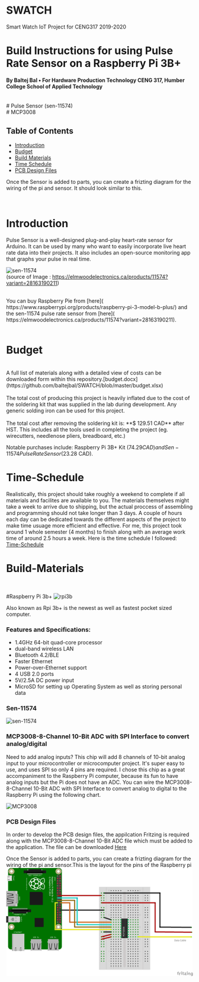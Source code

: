 # SWATCH
Smart Watch IoT Project for CENG317 2019-2020
# Build Instructions for using Pulse Rate Sensor on a Raspberry Pi 3B+
####            By Baltej Bal • For Hardware Production Technology CENG 317, Humber College School of Applied Technology

<br />
 # Pulse Sensor (sen-11574)<br/>
 # MCP3008
<br/>

## Table of Contents
- [Introduction](#Introduction)
- [Budget](#Budget)
- [Build Materials](#Build-Materials)
- [Time Schedule](#Time-Schedule)
- [PCB Design Files](#pcb-design-files)

Once the Sensor is added to parts, you can create a frizting diagram for the wiring of the pi and sensor. It should look similar to this.

<br />

# Introduction
Pulse Sensor is a well-designed plug-and-play heart-rate sensor for Arduino. It can be used by many who want to easily incorporate live heart rate data into their projects. It also includes an open-source monitoring app that graphs your pulse in real time.

![sen-11574](https://cdn.shopify.com/s/files/1/0915/1182/products/11574-01_2048x.jpg?v=1473879996)
<br/>
(source of Image : https://elmwoodelectronics.ca/products/11574?variant=28163190211)

<br/>
You can buy Raspberry Pie from [here]( https://www.raspberrypi.org/products/raspberry-pi-3-model-b-plus/)
and  the sen-11574 pulse rate sensor from [here]( https://elmwoodelectronics.ca/products/11574?variant=28163190211).
<br/>
<br/>

# Budget

<br/>
A full list of materials along with a detailed view of costs can be downloaded form within this repository.[budget.docx](https://github.com/baltejbal/SWATCH/blob/master/budget.xlsx)<br/>
<br/>
The total cost of producing this project is heavily inflated due to the cost of the soldering kit that was supplied in the lab during
development. Any generic solding iron can be used for this project.</br>
<br/>
The total cost after removing the soldering kit is: **$ 129.51 CAD** after HST. This includes all the tools used in completing the project (eg. wirecutters, needlenose pliers, breadboard, etc.)</br>

Notable purchases include: Raspberry Pi 3B+ Kit ($74.29 CAD) and Sen-11574 Pulse Rate Sensor ($23.28 CAD).
</br>

# Time-Schedule

Realistically, this project should take roughly a weekend to complete if all materials and facilites are available to you. The materials themselves might take a week to arrive due to shipping, but the actual proccess of assembling and programming should not take longer than 3 days. A couple of hours each day can be dedicated towards the different aspects of the project to make time usuage more efficient and effective. For me, this project took around 1 whole semester (4 months) to finish along with an average work time of around 2.5 hours a week. Here is the time schedule I followed:</br>
[Time-Schedule](https://github.com/baltejbal/SWATCH/blob/master/ProjectTimeLine.mpp)<br>

# Build-Materials

<br/>

#Raspberry Pi 3b+
![rpi3b](https://user-images.githubusercontent.com/42980862/49776194-078b5d00-fcc9-11e8-8d61-f96a17dfd31c.PNG)

Also known as Rpi 3b+ is the newest as well as fastest pocket sized computer. 

### Features and Specifications:
- 1.4GHz 64-bit quad-core processor
- dual-band wireless LAN
- Bluetooth 4.2/BLE
- Faster Ethernet
- Power-over-Ethernet support 
- 4 USB 2.0 ports
- 5V/2.5A DC power input
- MicroSD for setting up Operating System as well as storing personal data

### Sen-11574 

![sen-11574](https://cdn.instructables.com/FS4/6SIE/IUSLXPO8/FS46SIEIUSLXPO8.LARGE.jpg?auto=webp&frame=1&width=320)

### MCP3008-8-Channel 10-Bit ADC with SPI Interface to convert analog/digital<br/>

Need to add analog inputs? This chip will add 8 channels of 10-bit analog input to your microcontroller or microcomputer project. It's super easy to use, and uses SPI so only 4 pins are required. I chose this chip as a great accompaniment to the Raspberry Pi computer, because its fun to have analog inputs but the Pi does not have an ADC.
You can wire the MCP3008-8-Channel 10-Bit ADC with SPI Interface to convert analog to digital to the Raspberry Pi using the following chart. </br>

![MCP3008](https://36projectsblog.files.wordpress.com/2017/12/3008-ic-and-pinout.png?w=840)</br>

### PCB Design Files
In order to develop the PCB design files, the appilcation Fritzing is required along with the MCP3008-8-Channel 10-Bit ADC file which must be added to the application. The file can be downloaded <a href = "https://github.com/baltejbal/SWATCH/blob/master/PULSE%20SENSOR.fzz">Here</a>

Once the Sensor is added to parts, you can create a frizting diagram for the wiring of the pi and sensor.This is the layout for the pins of the Raspberry pi<br>
![imageofsensor](https://github.com/baltejbal/PICS/blob/master/PULSE%20SENSOR_bb.png)






